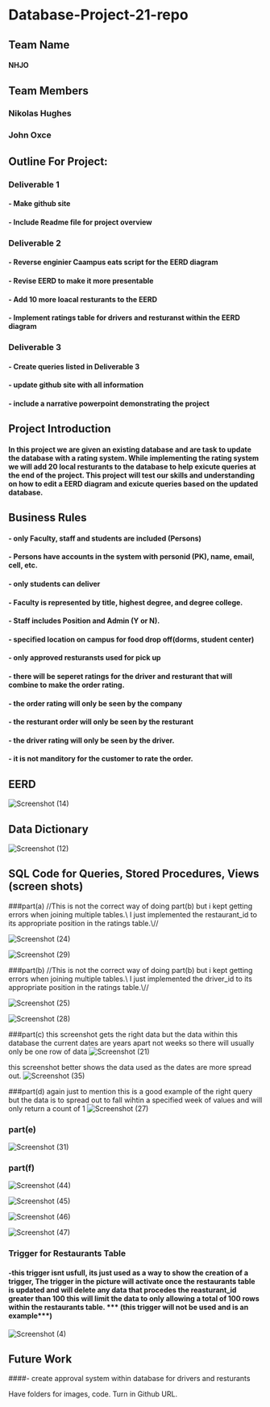 # Database-Project-21-repo

## Team Name
#### NHJO

## Team Members
### Nikolas Hughes
### John Oxce 

## Outline For Project:

### Deliverable 1
#### - Make github site 
#### - Include Readme file for project overview

### Deliverable 2
#### - Reverse enginier Caampus eats script for the EERD diagram
#### - Revise EERD to make it more presentable
#### - Add 10 more loacal resturants to the EERD
#### - Implement ratings table for drivers and resturanst within the EERD diagram  

### Deliverable 3
#### - Create queries listed in Deliverable 3
#### - update github site with all information
#### - include a narrative powerpoint demonstrating the project

## Project Introduction
#### In this project we are given an existing database and are task to update the database with a rating system. While implementing the rating system we will add 20 local resturants to the database to help exicute queries at the end of the project. This project will test our skills and understanding on how to edit a EERD diagram and exicute queries based on the updated database. 

## Business Rules
#### - only Faculty, staff and students are included (Persons)
#### - Persons have accounts in the system with personid (PK), name, email, cell, etc.
#### - only students can deliver 
#### - Faculty is represented by title, highest degree, and degree college.
#### - Staff includes Position and Admin (Y or N).
#### - specified location on campus for food drop off(dorms, student center)
#### - only approved resturansts used for pick up
#### - there will be seperet ratings for the driver and resturant that will combine to make the order rating.
#### - the order rating will only be seen by the company
#### - the resturant order will only be seen by the resturant
#### - the driver rating will only be seen by the driver.
#### - it is not manditory for the customer to rate the order.

## EERD

![Screenshot (14)](https://user-images.githubusercontent.com/93001002/141687113-658a500e-84d9-4655-bde0-9524caed4f59.png)


## Data Dictionary
![Screenshot (12)](https://user-images.githubusercontent.com/93001002/141235800-97eebee7-c089-4f7f-a4b9-9e512444a048.png)


## SQL Code for Queries, Stored Procedures, Views (screen shots)
###part(a)
//This is not the correct way of doing part(b) but i kept getting errors when joining multiple tables.\\ I just implemented the restaurant_id to its appropriate position in the ratings table.\\//

![Screenshot (24)](https://user-images.githubusercontent.com/93001002/142276885-52287255-30df-4878-a900-0f1a67aeda25.png)

![Screenshot (29)](https://user-images.githubusercontent.com/93001002/142643077-8bebe25f-c174-47ad-bfd4-4eceaad898f5.png)

###part(b)
//This is not the correct way of doing part(b) but i kept getting errors when joining multiple tables.\\ I just implemented the driver_id to its appropriate position in the ratings table.\\//

![Screenshot (25)](https://user-images.githubusercontent.com/93001002/142276907-aefa13b4-40a5-4277-96d5-042833db63ed.png)

![Screenshot (28)](https://user-images.githubusercontent.com/93001002/142643099-8a910a82-efa4-472b-8e0d-cc95d153c677.png)

###part(c)
this screenshot gets the right data but the data within this database the current dates are years apart not weeks so there will usually only be one row of data
![Screenshot (21)](https://user-images.githubusercontent.com/93001002/142276926-46f20d68-6659-452d-9469-c5d5659fad97.png)

this screenshot better shows the data used as the dates are more spread out.
![Screenshot (35)](https://user-images.githubusercontent.com/93001002/142649807-550ad59c-f0cf-4fcd-a255-135c685d8e0f.png)


###part(d)
again just to mention this is a good example of the right query but the data is to spread out to fall wihtin a specified week of values and will only return a count of 1
![Screenshot (27)](https://user-images.githubusercontent.com/93001002/142291450-450a20d8-7d68-4b54-8d89-c037e2b4be12.png)

### part(e)

![Screenshot (31)](https://user-images.githubusercontent.com/93001002/142643946-393512ae-6fc4-479c-b1ab-f6470c230816.png)

### part(f)

![Screenshot (44)](https://user-images.githubusercontent.com/93001002/143772181-d5e76791-d149-4f64-b297-5f6a5e3875bc.png)

![Screenshot (45)](https://user-images.githubusercontent.com/93001002/143772185-03a6ef3a-6b53-4067-a826-9c772463d208.png)

![Screenshot (46)](https://user-images.githubusercontent.com/93001002/143772195-7ba0cff0-2d14-40d3-a328-6e34bba33df3.png)

![Screenshot (47)](https://user-images.githubusercontent.com/93001002/143772197-a366c077-08fb-4c13-9916-b01f56ba11b1.png)


### Trigger for Restaurants Table
#### -this trigger isnt usfull, its just used as a way to show the creation of a trigger, The trigger in the picture will activate once the restaurants table is updated and will delete any data that procedes the reasturant_id greater than 100 this will limit the data to only allowing a total of 100 rows within the restaurants table. *** (this trigger will not be used and is an example***)

![Screenshot (4)](https://user-images.githubusercontent.com/93001002/142666444-ff301403-c001-4560-8962-83b8dfadefc8.png)

## Future Work
####- create approval system within database for drivers and resturants

Have folders for images, code.
Turn in Github URL.
